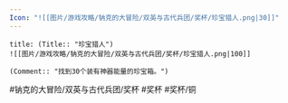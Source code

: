 ```yaml
---
Icon: "![[图片/游戏攻略/钠克的大冒险/双英与古代兵团/奖杯/珍宝猎人.png|30]]"
---
```

```ad-common-bronze-trophy
title: (Title:: "珍宝猎人")
![[图片/游戏攻略/钠克的大冒险/双英与古代兵团/奖杯/珍宝猎人.png|100]]

(Comment:: "找到30个装有神器能量的珍宝箱。")
```

#钠克的大冒险/双英与古代兵团/奖杯 #奖杯 #奖杯/铜
